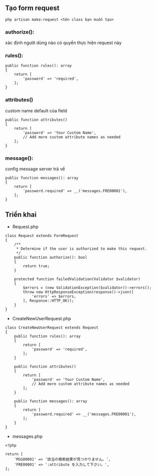 ## Tạo form request
```
php artisan make:request <tên class bạn muốn tạo>
```
### authorize():
xác định người dùng nào có quyền thực hiện request này
### rules():
```
public function rules(): array
{
	return [
		'password' => 'required',
	];
}
```
### attributes()
custom name default của field
```
public function attributes()
{
	return [
		'password' => 'Your Custom Name',
		// Add more custom attribute names as needed
	];
}

```
### message():
config message server trả về
```
public function messages(): array
{
	return [
		'password.required' => __('messages.FRE00001'),
	];
}
```
## Triển khai
- Request.php
```
class Request extends FormRequest
{
    /**
     * Determine if the user is authorized to make this request.
     */
    public function authorize(): bool
    {
        return true;
    }

    protected function failedValidation(Validator $validator)
    {
        $errors = (new ValidationException($validator))->errors();
        throw new HttpResponseException(response()->json([
            'errors' => $errors,
        ], Response::HTTP_OK));
    }
}
```
- CreateNewUserRequest.php
```
class CreateNewUserRequest extends Request
{
    public function rules(): array
    {
        return [
            'password' => 'required',
        ];
    }

    public function attributes()
    {
        return [
            'password' => 'Your Custom Name',
            // Add more custom attribute names as needed
        ];
    }

    public function messages(): array
    {
        return [
            'password.required' => __('messages.FRE00001'),
        ];
    }
}
```
- messages.php
```
<?php

return [
    'MSG00001' => '該当の検索結果が見つかりません。',
	'FRE00001' => ':attribute を入力して下さい。',
];

```